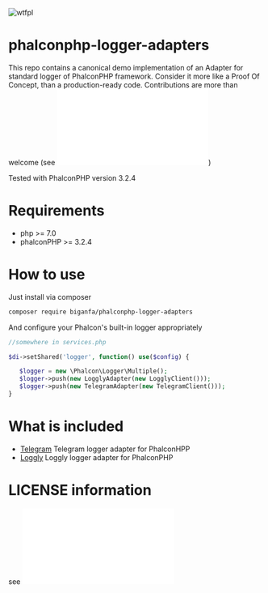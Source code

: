 ![wtfpl](http://www.wtfpl.net/wp-content/uploads/2012/12/wtfpl-badge-4.png)
# phalconphp-logger-adapters

This repo contains a canonical demo implementation of an Adapter for standard logger of PhalconPHP framework. 
Consider it more like a Proof Of Concept, than a production-ready code. Contributions are more than welcome (see ![CONTRIBUTE.md](CONTRIBUTE.md)) 

Tested with PhalconPHP version 3.2.4

# Requirements
* php >= 7.0
* phalconPHP >= 3.2.4

# How to use
Just install via composer
```bash
composer require biganfa/phalconphp-logger-adapters
```

And configure your Phalcon's built-in logger appropriately
```php
//somewhere in services.php

$di->setShared('logger', function() use($config) {

   $logger = new \Phalcon\Logger\Multiple();
   $logger->push(new LogglyAdapter(new LogglyClient()));
   $logger->push(new TelegramAdapter(new TelegramClient()));
}
```

# What is included
* [Telegram](https://core.telegram.org/) Telegram logger adapter for PhalconHPP
* [Loggly](http://logg.ly) Loggly logger adapter for PhalconPHP

# LICENSE information
see ![LICENSE.md](LICENSE.md)
